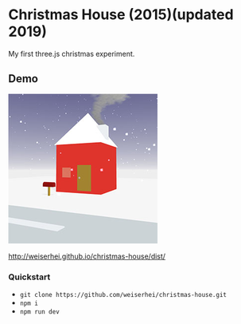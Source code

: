 # Christmas House (2015)(updated 2019)
My first three.js christmas experiment.

## Demo

![demo](/ogimage.jpg)

http://weiserhei.github.io/christmas-house/dist/

### Quickstart

- `git clone https://github.com/weiserhei/christmas-house.git`
- `npm i`
- `npm run dev`
